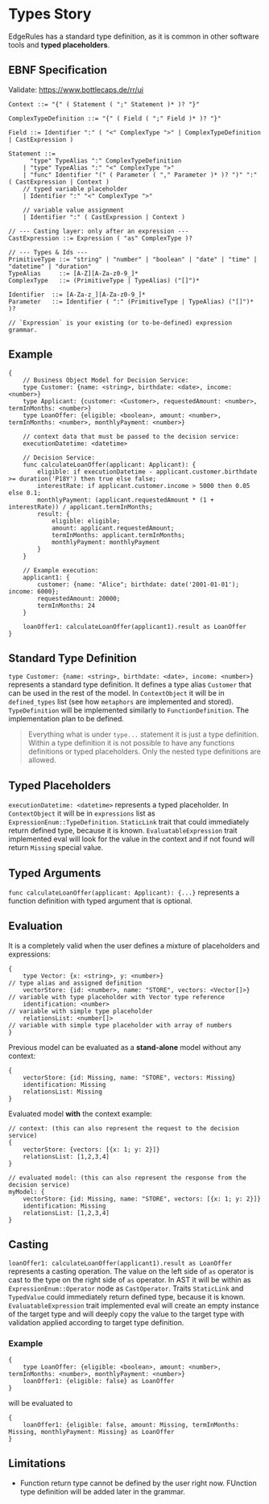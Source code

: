 # Types Story

EdgeRules has a standard type definition, as it is common in other software tools
and **typed placeholders**.

## EBNF Specification

Validate: https://www.bottlecaps.de/rr/ui

```ebnf
Context ::= "{" ( Statement ( ";" Statement )* )? "}"

ComplexTypeDefinition ::= "{" ( Field ( ";" Field )* )? "}"

Field ::= Identifier ":" ( "<" ComplexType ">" | ComplexTypeDefinition | CastExpression )

Statement ::=
      "type" TypeAlias ":" ComplexTypeDefinition
    | "type" TypeAlias ":" "<" ComplexType ">"
    | "func" Identifier "(" ( Parameter ( "," Parameter )* )? ")" ":" ( CastExpression | Context )
    // typed variable placeholder 
    | Identifier ":" "<" ComplexType ">"
    
    // variable value assignment
    | Identifier ":" ( CastExpression | Context )

// --- Casting layer: only after an expression ---
CastExpression ::= Expression ( "as" ComplexType )?

// --- Types & Ids ---
PrimitiveType ::= "string" | "number" | "boolean" | "date" | "time" | "datetime" | "duration"
TypeAlias     ::= [A-Z][A-Za-z0-9_]*
ComplexType   ::= (PrimitiveType | TypeAlias) ("[]")*

Identifier  ::= [A-Za-z_][A-Za-z0-9_]*
Parameter   ::= Identifier ( ":" (PrimitiveType | TypeAlias) ("[]")* )?

// `Expression` is your existing (or to-be-defined) expression grammar.
```

## Example

```edgerules
{
    // Business Object Model for Decision Service:
    type Customer: {name: <string>, birthdate: <date>, income: <number>}
    type Applicant: {customer: <Customer>, requestedAmount: <number>, termInMonths: <number>}
    type LoanOffer: {eligible: <boolean>, amount: <number>, termInMonths: <number>, monthlyPayment: <number>}

    // context data that must be passed to the decision service:
    executionDatetime: <datetime>

    // Decision Service:
    func calculateLoanOffer(applicant: Applicant): {
        eligible: if executionDatetime - applicant.customer.birthdate >= duration('P18Y') then true else false;
        interestRate: if applicant.customer.income > 5000 then 0.05 else 0.1;
        monthlyPayment: (applicant.requestedAmount * (1 + interestRate)) / applicant.termInMonths;
        result: {
            eligible: eligible;
            amount: applicant.requestedAmount;
            termInMonths: applicant.termInMonths;
            monthlyPayment: monthlyPayment
        }
    }

    // Example execution:
    applicant1: {
        customer: {name: "Alice"; birthdate: date('2001-01-01'); income: 6000};
        requestedAmount: 20000;
        termInMonths: 24
    }

    loanOffer1: calculateLoanOffer(applicant1).result as LoanOffer
}
```

## Standard Type Definition

`type Customer: {name: <string>, birthdate: <date>, income: <number>}` 
represents a standard type definition. It defines a type alias `Customer` that can be used in the rest of the model.
In `ContextObject` it will be in `defined_types` list (see how `metaphors` are implemented and stored).
`TypeDefinition` will be implemented similarly to `FunctionDefinition`. The implementation plan to be defined.

> Everything what is under `type...` statement it is just a type definition. Within a type definition it is
> not possible to have any functions definitions or typed placeholders. Only the nested type definitions are allowed.

## Typed Placeholders

`executionDatetime: <datetime>`
represents a typed placeholder. In `ContextObject` it will be in `expressions` list as `ExpressionEnum::TypeDefinition`.
`StaticLink` trait that could immediately return defined type, because it is known.
`EvaluatableExpression` trait implemented eval will look for the value in the context and if not found will return `Missing` special value.

## Typed Arguments

`func calculateLoanOffer(applicant: Applicant): {...}`
represents a function definition with typed argument that is optional.

## Evaluation

It is a completely valid when the user defines a mixture of placeholders and expressions:

```edgerules
{
    type Vector: {x: <string>, y: <number>}                          // type alias and assigned definition
    vectorStore: {id: <number>, name: "STORE", vectors: <Vector[]>}  // variable with type placeholder with Vector type reference
    identification: <number>                                         // variable with simple type placeholder
    relationsList: <number[]>                                        // variable with simple type placeholder with array of numbers
}
```

Previous model can be evaluated as a **stand-alone** model without any context:

```edgerules
{
    vectorStore: {id: Missing, name: "STORE", vectors: Missing}
    identification: Missing
    relationsList: Missing
}
```

Evaluated model **with** the context example:

```edgerules
// context: (this can also represent the request to the decision service)
{
    vectorStore: {vectors: [{x: 1; y: 2}]}
    relationsList: [1,2,3,4]
}
```
```edgerules
// evaluated model: (this can also represent the response from the decision service)
myModel: {
    vectorStore: {id: Missing, name: "STORE", vectors: [{x: 1; y: 2}]}
    identification: Missing
    relationsList: [1,2,3,4]
}
```

## Casting

`loanOffer1: calculateLoanOffer(applicant1).result as LoanOffer`
represents a casting operation. The value on the left side of `as` operator is cast to the type on the right side of `as` operator.
In AST it will be within as `ExpressionEnum::Operator` node as `CastOperator`.
Traits `StaticLink` and `TypedValue` could immediately return defined type, because it is known.
`EvaluatableExpression` trait implemented eval will create an empty instance of the target type and will
deeply copy the value to the target type with validation applied according to target type definition.

### Example

```edgerules
{
    type LoanOffer: {eligible: <boolean>, amount: <number>, termInMonths: <number>, monthlyPayment: <number>}
    loanOffer1: {eligible: false} as LoanOffer    
}
```

will be evaluated to

```edgerules
{
    loanOffer1: {eligible: false, amount: Missing, termInMonths: Missing, monthlyPayment: Missing} as LoanOffer    
}
```

## Limitations

- Function return type cannot be defined by the user right now. FUnction type definition will be added later in the grammar.